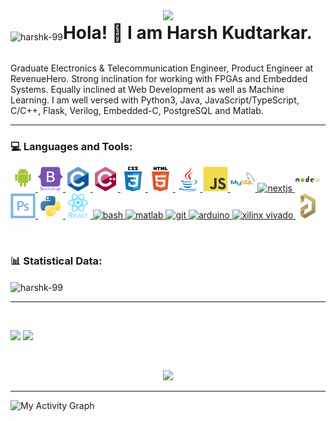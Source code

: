 <!--suppress HtmlDeprecatedAttribute -->

<div align="center">
  <a href="https://open.spotify.com/track/0VjIjW4GlUZAMYd2vXMi3b?si=aae478da5f724baf">
    <img src="https://readme-spotify-tingz.vercel.app/api/now-playing">
  </a>
</div>

<h1 style="display: inline; border-bottom: none"> Hola! 👋 I am Harsh Kudtarkar.</h1> 
<img align="left" style="display: inline; margin-top: 15px" src="https://komarev.com/ghpvc/?username=harshk-99&label=Profile%20views&color=0e75b6&style=flat"
    alt="harshk-99" />

<br>
<br>

Graduate Electronics & Telecommunication Engineer, Product Engineer at RevenueHero. Strong inclination for working with FPGAs and Embedded Systems. Equally inclined at Web Development as well as Machine Learning. I am well versed with Python3, Java, JavaScript/TypeScript, C/C++, Flask, Verilog, Embedded-C, PostgreSQL and Matlab.

---

<h3 align="left">💻 Languages and Tools: </h3>

<p align="left"> 
  <a href="https://developer.android.com" target="_blank" rel="noreferrer"> 
    <img
      src="https://raw.githubusercontent.com/devicons/devicon/master/icons/android/android-original-wordmark.svg"
      alt="android" width="40" height="40" /> 
  </a> 
  
  <a href="https://getbootstrap.com" target="_blank" rel="noreferrer">
    <img src="https://raw.githubusercontent.com/devicons/devicon/master/icons/bootstrap/bootstrap-plain-wordmark.svg"
      alt="bootstrap" width="40" height="40" /> 
  </a> 
  
  <a href="https://www.programiz.com/c-programming" target="_blank" rel="noreferrer"> 
    <img src="https://raw.githubusercontent.com/devicons/devicon/master/icons/c/c-original.svg"
      alt="c" width="40" height="40" /> 
  </a> 
  
  <a href="https://www.programiz.com/cpp-programming" target="_blank" rel="noreferrer">
    <img src="https://raw.githubusercontent.com/devicons/devicon/master/icons/cplusplus/cplusplus-original.svg"
      alt="cplusplus" width="40" height="40" /> 
  </a> 
  
  <a href="https://web.dev/learn/css/" target="_blank" rel="noreferrer"> 
    <img src="https://raw.githubusercontent.com/devicons/devicon/master/icons/css3/css3-original-wordmark.svg" alt="css3"
      width="40" height="40" /> 
  </a> 
  
  <a href="https://www.w3.org/html/" target="_blank" rel="noreferrer"> 
    <img src="https://raw.githubusercontent.com/devicons/devicon/master/icons/html5/html5-original-wordmark.svg"
      alt="html5" width="40" height="40" /> 
  </a> 
  
  <a href="https://www.java.com" target="_blank" rel="noreferrer"> 
    <img src="https://raw.githubusercontent.com/devicons/devicon/master/icons/java/java-original.svg" alt="java" width="40"
      height="40" /> 
  </a> 
  
  <a href="https://developer.mozilla.org/en-US/docs/Web/JavaScript" target="_blank" rel="noreferrer"> 
    <img src="https://raw.githubusercontent.com/devicons/devicon/master/icons/javascript/javascript-original.svg"
      alt="javascript" width="40" height="40" /> 
  </a> 
  
  <a href="https://www.mysql.com/" target="_blank" rel="noreferrer"> 
    <img src="https://raw.githubusercontent.com/devicons/devicon/master/icons/mysql/mysql-original-wordmark.svg"
      alt="mysql" width="40" height="40" /> 
  </a> 
  
  <a href="https://nextjs.org" target="_blank" rel="noreferrer"> 
    <img src="https://camo.githubusercontent.com/92ec9eb7eeab7db4f5919e3205918918c42e6772562afb4112a2909c1aaaa875/68747470733a2f2f6173736574732e76657263656c2e636f6d2f696d6167652f75706c6f61642f76313630373535343338352f7265706f7369746f726965732f6e6578742d6a732f6e6578742d6c6f676f2e706e67" alt="nextjs"
      width="40" height="40" /> 
  </a> 
  
  <a href="https://nodejs.org" target="_blank" rel="noreferrer"> 
    <img src="https://raw.githubusercontent.com/devicons/devicon/master/icons/nodejs/nodejs-original-wordmark.svg"
      alt="nodejs" width="40" height="40" /> 
  </a> 
  
  <a href="https://www.photoshop.com/en" target="_blank" rel="noreferrer"> 
    <img src="https://raw.githubusercontent.com/devicons/devicon/master/icons/photoshop/photoshop-line.svg" alt="photoshop"
      width="40" height="40" /> 
  </a> 
  
  <a href="https://www.python.org" target="_blank" rel="noreferrer"> 
    <img src="https://raw.githubusercontent.com/devicons/devicon/master/icons/python/python-original.svg" alt="python"
      width="40" height="40" /> 
  </a> 
  
  <a href="https://reactjs.org/" target="_blank" rel="noreferrer"> 
    <img src="https://raw.githubusercontent.com/devicons/devicon/master/icons/react/react-original-wordmark.svg"
      alt="react" width="40" height="40" /> 
  </a> 
    
  <a href="https://learnxinyminutes.com/docs/bash/" target="_blank" rel="noreferrer"> 
    <img src="https://camo.githubusercontent.com/bbb327d6ba7708520eaafd13396fed64d73bf5df5c4cdd0ba03cf0843f7a9340/68747470733a2f2f7777772e766563746f726c6f676f2e7a6f6e652f6c6f676f732f676e755f626173682f676e755f626173682d69636f6e2e737667"
      alt="bash" width="40" height="40" /> 
  </a> 
    
  <a href="https://www.mathworks.com/products/matlab.html" target="_blank" rel="noreferrer"> 
    <img src="https://camo.githubusercontent.com/a240bd1934154469afd73f16cdd1def3c652f4c029758d1d20ea40823371e874/68747470733a2f2f75706c6f61642e77696b696d656469612e6f72672f77696b6970656469612f636f6d6d6f6e732f7468756d622f322f32312f4d61746c61625f4c6f676f2e706e672f36363770782d4d61746c61625f4c6f676f2e706e67"
      alt="matlab" width="40" height="40" /> 
  </a> 
    
  <a href="https://www.atlassian.com/git" target="_blank" rel="noreferrer"> 
    <img src="https://camo.githubusercontent.com/fbfcb9e3dc648adc93bef37c718db16c52f617ad055a26de6dc3c21865c3321d/68747470733a2f2f7777772e766563746f726c6f676f2e7a6f6e652f6c6f676f732f6769742d73636d2f6769742d73636d2d69636f6e2e737667"
      alt="git" width="40" height="40" /> 
  </a> 
  
  <a href="https://www.arduino.cc" target="_blank" rel="noreferrer"> 
    <img src="https://camo.githubusercontent.com/a9e049ade1147226016feb1ab0024b7e09cf5e6ce7921aa9e7326942f98c71dd/687474703a2f2f636f6e74656e742e61726475696e6f2e63632f6272616e642f61726475696e6f2d636f6c6f722e737667"
      alt="arduino" width="40" height="40" /> 
  </a> 
    
  <a href="https://www.xilinx.com/products/design-tools/vivado.html" target="_blank" rel="noreferrer"> 
    <img src="https://user-images.githubusercontent.com/48672827/57464068-a2a35580-72ae-11e9-9d52-7cadbf0cb940.png"
      alt="xilinx vivado" width="40" height="40" /> 
  </a> 
    
  <a href="https://www.altium.com/altium-designer" target="_blank" rel="noreferrer"> 
    <img src="https://raw.githubusercontent.com/github/explore/7af95003139e68a3a54e382bb4f23a72836ef348/topics/altium-designer/altium-designer.png"
      alt="altium designer" width="40" height="40" /> 
  </a> 
</p>

<br>

<h3>📊 Statistical Data: </h3>
<p><img align="center"
    src="https://github-readme-stats.vercel.app/api/top-langs?username=harshk-99&show_icons=true&theme=radical&locale=en&layout=compact"
    alt="harshk-99" /></p>

---
<br/>

<p align="left">
  <img width="49.5%" src="https://github-readme-stats.vercel.app/api?username=harshk-99&show_icons=true&theme=radical&hide_border=true" />
    <img width="49.5%" src="https://github-readme-streak-stats.herokuapp.com/?user=harshk-99&theme=radical&hide_border=true" />
  </a>
</p>

<br>

<p align=center>
  <img src="https://github-profile-trophy.vercel.app/?username=harshk-99&theme=radical&no-frame=true&column=6&row=1" />
</p>

---

![My Activity Graph](https://activity-graph.herokuapp.com/graph?username=harshk-99&custom_title=Harsh's%20Contribution%20Graph%20📈&theme=react-dark&hide_border=true&line=d1a01f&point=c58545)

